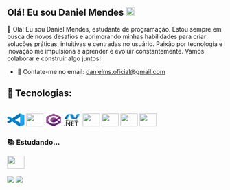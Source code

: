## Olá! Eu sou Daniel Mendes <img src="https://raw.githubusercontent.com/MartinHeinz/MartinHeinz/master/wave.gif" width="20px" height="20px" />

👋 Olá! Eu sou Daniel Mendes, estudante de programação. Estou sempre em busca de novos desafios e aprimorando minhas habilidades para criar soluções práticas, intuitivas e centradas no usuário. Paixão por tecnologia e inovação me impulsiona a aprender e evoluir constantemente. Vamos colaborar e construir algo juntos!

- 💬 Contate-me no email: danielms.oficial@gmail.com

## 🔧 Tecnologias:

<div style:"inline_block"><br>
<img alt="mysql" height="30" width="40" src="https://github.com/devicons/devicon/blob/master/icons/vscode/vscode-original.svg">
<img src="https://cdn.jsdelivr.net/gh/devicons/devicon@latest/icons/git/git-original.svg" width="40" height="30"/> 
<img src="https://raw.githubusercontent.com/devicons/devicon/ca28c779441053191ff11710fe24a9e6c23690d6/icons/csharp/csharp-original.svg" width="40" height="30"/> 
<img src="https://raw.githubusercontent.com/devicons/devicon/ca28c779441053191ff11710fe24a9e6c23690d6/icons/dot-net/dot-net-original-wordmark.svg" width="40" height="30"/>

<img src="" width="40" height="30"/> 
<img src="" width="40" height="30"/>
<img height="30" width="40" src="">
<img height="30" width="40" src="https://camo.githubusercontent.com/60128f24b3db6513987c90119eafe50df033f8f8b1015ccd1309cb8bc7287303/68747470733a2f2f63646e2e6a7364656c6976722e6e65742f67682f64657669636f6e732f64657669636f6e406c61746573742f69636f6e732f736173732f736173732d6f726967696e616c2e737667">
</div>

### 📚 Estudando... 
<img height="30" width="40" src="https://camo.githubusercontent.com/60128f24b3db6513987c90119eafe50df033f8f8b1015ccd1309cb8bc7287303/68747470733a2f2f63646e2e6a7364656c6976722e6e65742f67682f64657669636f6e732f64657669636f6e406c61746573742f69636f6e732f736173732f736173732d6f726967696e616c2e737667">

<a href = "mailto:danielms.oficial@gmail.com"><img src="https://img.shields.io/badge/-Gmail-%23333?style=for-the-badge&logo=gmail&logoColor=white" target="_blank"></a>
  <a href="https://www.linkedin.com/in/daniel-mendes-247305236/" target="_blank"><img src="https://img.shields.io/badge/-LinkedIn-%230077B5?style=for-the-badge&logo=linkedin&logoColor=white" target="_blank"></a> 
